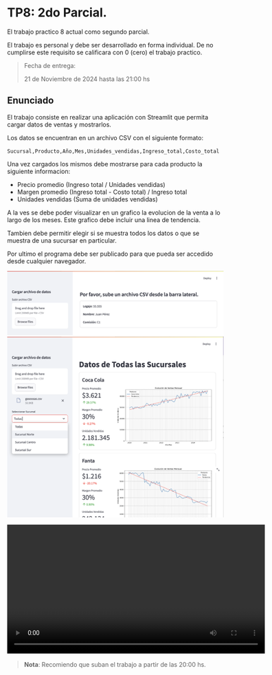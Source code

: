 # TP8: 2do Parcial.

El trabajo practico 8 actual como segundo parcial.

El trabajo es personal y debe ser desarrollado en forma individual.
De no cumplirse este requisito se calificara con 0 (cero) el trabajo practico.

> Fecha de entrega:
>
> 21 de Noviembre de 2024 hasta las 21:00 hs
> 


## Enunciado

El trabajo consiste en realizar una aplicación con Streamlit que permita cargar datos de ventas y mostrarlos.

Los datos se encuentran en un archivo CSV con el siguiente formato:

```
Sucursal,Producto,Año,Mes,Unidades_vendidas,Ingreso_total,Costo_total
```

Una vez cargados los mismos debe mostrarse para cada producto la siguiente informacion:
- Precio promedio   (Ingreso total / Unidades vendidas)
- Margen promedio   (Ingreso total - Costo total) / Ingreso total
- Unidades vendidas (Suma de unidades vendidas)

A la ves se debe poder visualizar en un grafico la evolucion de la venta a lo largo de los meses.
Este grafico debe incluir una linea de tendencia.

Tambien debe permitir elegir si se muestra todos los datos o que se muestra de una sucursar en particular. 

Por ultimo el programa debe ser publicado para que pueda ser accedido desde cualquier navegador.

![Pantalla Inicial](pantalla0.png)
![Pantalla Principal](pantalla1.png)


<video width="600" controls>
  <source src="video.mp4" type="video/mp4">
  Tu navegador no soporta la etiqueta de video.
</video>

>
> **Nota**: 
> Recomiendo que suban el trabajo a partir de las 20:00 hs.


